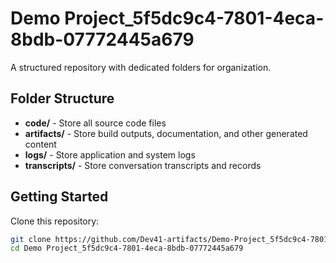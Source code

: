 # Demo Project_5f5dc9c4-7801-4eca-8bdb-07772445a679
A structured repository with dedicated folders for organization.

## Folder Structure

- **code/** - Store all source code files
- **artifacts/** - Store build outputs, documentation, and other generated content
- **logs/** - Store application and system logs
- **transcripts/** - Store conversation transcripts and records

## Getting Started

Clone this repository:
```bash
git clone https://github.com/Dev41-artifacts/Demo-Project_5f5dc9c4-7801-4eca-8bdb-07772445a679
cd Demo Project_5f5dc9c4-7801-4eca-8bdb-07772445a679
```
